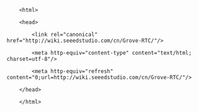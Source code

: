 <!DOCTYPE html>
        <html>
        <head>
            <link rel="canonical" href="http://wiki.seeedstudio.com/cn/Grove-RTC/"/>
            <meta http-equiv="content-type" content="text/html; charset=utf-8"/>
            <meta http-equiv="refresh" content="0;url=http://wiki.seeedstudio.com/cn/Grove-RTC/"/>
        </head>
        </html>